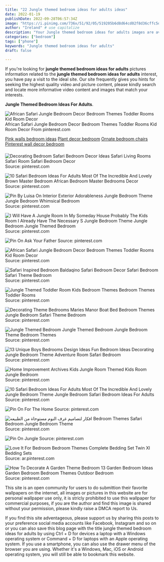 ```yaml
---
title: "22 Jungle themed bedroom ideas for adults ideas"
date: 2022-01-19
publishDate: 2022-09-28T06:57:34Z
image: "https://i.pinimg.com/736x/51/92/05/519205b6d8d64cd02f8d36cffc5d7599.jpg"
author: "Ireland" # use capitalize
description: "Your Jungle themed bedroom ideas for adults images are available. Jungle themed bedroom ideas for adults are a topic that is being searched for and liked by netizens now. You can Find and Download the Jungle themed bedroom ideas for adults files here. Get all royalty-free photos and vectors."
categories: ["bedroom"]
tags: ["phone"]
keywords: "Jungle themed bedroom ideas for adults"
draft: false

---
```


If you're looking for **jungle themed bedroom ideas for adults** pictures information related to the **jungle themed bedroom ideas for adults** interest, you have pay a visit to the ideal  site.  Our site frequently  gives you  hints  for seeking  the highest  quality video and picture  content, please kindly search and locate more informative video content and images  that match your interests.

**Jungle Themed Bedroom Ideas For Adults**. 

![African Safari Jungle Bedroom Decor Bedroom Themes Toddler Rooms Kid Room Decor](https://i.pinimg.com/736x/ce/54/3b/ce543b6e4d5e2890901d103d324b5ba0--bedroom-themes-teen-bedroom.jpg "African Safari Jungle Bedroom Decor Bedroom Themes Toddler Rooms Kid Room Decor")
African Safari Jungle Bedroom Decor Bedroom Themes Toddler Rooms Kid Room Decor From pinterest.com

[Pink walls bedroom ideas](/pink-walls-bedroom-ideas/)
[Plant decor bedroom](/plant-decor-bedroom/)
[Ornate bedroom chairs](/ornate-bedroom-chairs/)
[Pinterest wall decor bedroom](/pinterest-wall-decor-bedroom/)



### 

 


![Decorating Bedroom Safari Bedroom Decor Ideas Safari Living Rooms Safari Room Safari Bedroom Decor](https://i.pinimg.com/originals/8e/64/fd/8e64fdf8506ef4c659dca6a62e460dda.jpg "Decorating Bedroom Safari Bedroom Decor Ideas Safari Living Rooms Safari Room Safari Bedroom Decor")
Source: pinterest.com

 

![10 Safari Bedroom Ideas For Adults Most Of The Incredible And Lovely Brown Master Bedroom African Bedroom Master Bedrooms Decor](https://i.pinimg.com/originals/53/c5/be/53c5be5c3a15af94626383d61ffd8a70.jpg "10 Safari Bedroom Ideas For Adults Most Of The Incredible And Lovely Brown Master Bedroom African Bedroom Master Bedrooms Decor")
Source: pinterest.com

 

![Pin By Luisa On Interior Exterior Adorableness Jungle Bedroom Theme Jungle Bedroom Whimsical Bedroom](https://i.pinimg.com/originals/de/d9/17/ded917ceb994ad82c0971e2ed9b31f78.jpg "Pin By Luisa On Interior Exterior Adorableness Jungle Bedroom Theme Jungle Bedroom Whimsical Bedroom")
Source: pinterest.com

 

![I Will Have A Jungle Room In My Someday House Probably The Kids Room I Already Have The Necessary S Jungle Bedroom Theme Jungle Bedroom Jungle Themed Bedroom](https://i.pinimg.com/600x315/f1/7c/a8/f17ca844f3545ed229f6fabe397e6269.jpg "I Will Have A Jungle Room In My Someday House Probably The Kids Room I Already Have The Necessary S Jungle Bedroom Theme Jungle Bedroom Jungle Themed Bedroom")
Source: pinterest.com

 

![Pin On Ask Your Father](https://i.pinimg.com/originals/c9/e7/35/c9e735a9437fe598bf5861bb1f2c1287.jpg "Pin On Ask Your Father")
Source: pinterest.com

 

![African Safari Jungle Bedroom Decor Bedroom Themes Toddler Rooms Kid Room Decor](https://i.pinimg.com/736x/ce/54/3b/ce543b6e4d5e2890901d103d324b5ba0--bedroom-themes-teen-bedroom.jpg "African Safari Jungle Bedroom Decor Bedroom Themes Toddler Rooms Kid Room Decor")
Source: pinterest.com

 

![Safari Inspired Bedroom Baldaqino Safari Bedroom Decor Safari Bedroom Safari Theme Bedroom](https://i.pinimg.com/originals/4c/4b/6a/4c4b6a2b04150e654918bcfd45158230.jpg "Safari Inspired Bedroom Baldaqino Safari Bedroom Decor Safari Bedroom Safari Theme Bedroom")
Source: pinterest.com

 

![Jungle Themed Toddler Room Kids Bedroom Themes Bedroom Themes Toddler Rooms](https://i.pinimg.com/600x315/4c/4f/72/4c4f72edf563f82ca6621bf595499f11.jpg "Jungle Themed Toddler Room Kids Bedroom Themes Bedroom Themes Toddler Rooms")
Source: pinterest.com

 

![Decorating Theme Bedrooms Maries Manor Boat Bed Bedroom Themes Jungle Bedroom Safari Theme Bedroom](https://i.pinimg.com/736x/05/f2/a7/05f2a7dec0bae5e3f3382e51c08bb3d4--jungle-theme-bedrooms-safari-bedroom.jpg "Decorating Theme Bedrooms Maries Manor Boat Bed Bedroom Themes Jungle Bedroom Safari Theme Bedroom")
Source: pinterest.com

 

![Jungle Themed Bedroom Jungle Themed Bedroom Jungle Bedroom Theme Bedroom Themes](https://i.pinimg.com/originals/2b/e6/0f/2be60f43645eb0f5808ac8199984c158.jpg "Jungle Themed Bedroom Jungle Themed Bedroom Jungle Bedroom Theme Bedroom Themes")
Source: pinterest.com

 

![13 Unique Boys Bedrooms Design Ideas Fun Bedroom Ideas Decorating Jungle Bedroom Theme Adventure Room Safari Bedroom](https://i.pinimg.com/originals/4e/7b/0a/4e7b0aa240ccf5743bd307685ef4869c.jpg "13 Unique Boys Bedrooms Design Ideas Fun Bedroom Ideas Decorating Jungle Bedroom Theme Adventure Room Safari Bedroom")
Source: pinterest.com

 

![Home Improvement Archives Kids Jungle Room Themed Kids Room Jungle Bedroom](https://i.pinimg.com/originals/11/0a/43/110a43cee08e52f9a174381ebe803b01.jpg "Home Improvement Archives Kids Jungle Room Themed Kids Room Jungle Bedroom")
Source: pinterest.com

 

![10 Safari Bedroom Ideas For Adults Most Of The Incredible And Lovely Jungle Bedroom Theme Jungle Bedroom Safari Bedroom Ideas For Adults](https://i.pinimg.com/originals/0a/0e/13/0a0e13eb2e4985aa11cef0ae4093ceb7.jpg "10 Safari Bedroom Ideas For Adults Most Of The Incredible And Lovely Jungle Bedroom Theme Jungle Bedroom Safari Bedroom Ideas For Adults")
Source: pinterest.com

 

![Pin On For The Home](https://i.pinimg.com/474x/14/60/d4/1460d405b3e7860f11a2fe89319b8fa8.jpg "Pin On For The Home")
Source: pinterest.com

 

![افكار لتصاميم غرف النوم مستوحاة من الطبيعه Bedroom Themes Safari Bedroom Jungle Bedroom Theme](https://i.pinimg.com/originals/61/a0/05/61a005fd58e74b5f36a4f60eb0eb8b29.jpg "افكار لتصاميم غرف النوم مستوحاة من الطبيعه Bedroom Themes Safari Bedroom Jungle Bedroom Theme")
Source: pinterest.com

 

![Pin On Jungle](https://i.pinimg.com/originals/53/6e/e7/536ee7212c3a74e5ed4c0839cc501f4d.jpg "Pin On Jungle")
Source: pinterest.com

 

![Love It For Bedroom Bedroom Themes Complete Bedding Set Twin Xl Bedding Sets](https://i.pinimg.com/originals/3c/19/68/3c1968e95d4fc43f6b858df91b65ee56.jpg "Love It For Bedroom Bedroom Themes Complete Bedding Set Twin Xl Bedding Sets")
Source: ar.pinterest.com

 

![How To Decorate A Garden Theme Bedroom 13 Garden Bedroom Ideas Garden Bedroom Bedroom Themes Outdoor Bedroom](https://i.pinimg.com/736x/51/92/05/519205b6d8d64cd02f8d36cffc5d7599.jpg "How To Decorate A Garden Theme Bedroom 13 Garden Bedroom Ideas Garden Bedroom Bedroom Themes Outdoor Bedroom")
Source: pinterest.com

 

This site is an open community for users to do submittion their favorite wallpapers on the internet, all images or pictures in this website are for personal wallpaper use only, it is stricly prohibited to use this wallpaper for commercial purposes, if you are the author and find this image is shared without your permission, please kindly raise a DMCA report to Us.

If you find this site adventageous, please support us by sharing this posts to your preference social media accounts like Facebook, Instagram and so on or you can also save this blog page with the title jungle themed bedroom ideas for adults by using Ctrl + D for devices a laptop with a Windows operating system or Command + D for laptops with an Apple operating system. If you use a smartphone, you can also use the drawer menu of the browser you are using. Whether it's a Windows, Mac, iOS or Android operating system, you will still be able to bookmark this website.
